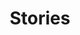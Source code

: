 ---
layout: "page"
title: "Stories"
description: All the culinary stories I have | A food and travel blog by @CarissaEats, where I share my favorite small businesses, easy recipes, and travel adventures.
---